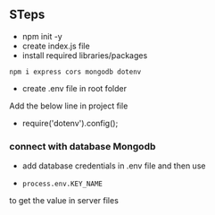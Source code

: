 ## STeps

* npm init -y
* create index.js file
* install required libraries/packages

`npm i express cors mongodb dotenv`

* create .env file in root folder

Add the below line in project file

* require('dotenv').config();

### connect with database Mongodb
* add database credentials in .env file and then use

* `process.env.KEY_NAME` 

to get the value in server files 